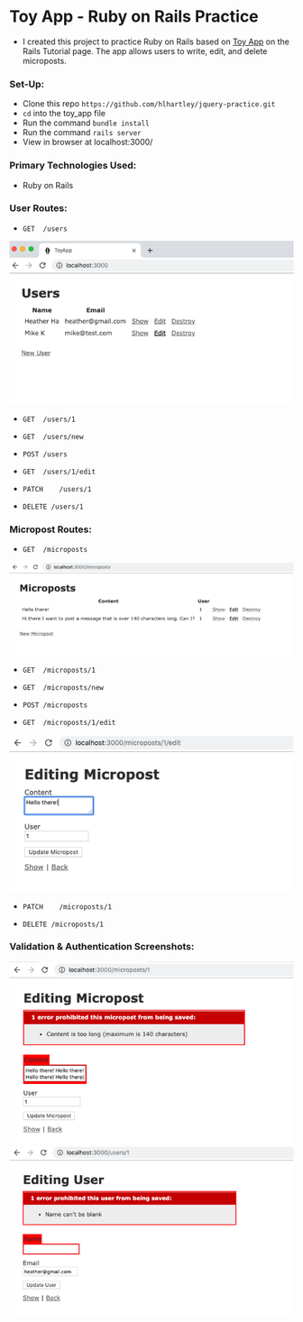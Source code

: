 # Toy App - Ruby on Rails Practice
- I created this project to practice Ruby on Rails based on [Toy App](https://www.railstutorial.org/book/toy_app) on the Rails Tutorial page. The app allows users to write, edit, and delete microposts. 

### Set-Up:
* Clone this repo `https://github.com/hlhartley/jquery-practice.git`
* `cd` into the toy_app file
* Run the command `bundle install`
* Run the command `rails server`
* View in browser at localhost:3000/

### Primary Technologies Used:
* Ruby on Rails

### User Routes:
- `GET	/users`

![Users Screenshot](users_screenshot.png)

- `GET	/users/1`	

- `GET	/users/new`

- `POST	/users`

- `GET	/users/1/edit`

- `PATCH	/users/1`

- `DELETE /users/1`

### Micropost Routes:
- `GET	/microposts`  

![Microposts Screenshot](microposts_screenshot.png)

- `GET	/microposts/1`	

- `GET	/microposts/new`

- `POST	/microposts`

- `GET	/microposts/1/edit`  

![Edit Micropost Screenshot](edit_micropost_screenshot.png)

- `PATCH	/microposts/1`

- `DELETE /microposts/1`

### Validation & Authentication Screenshots:
![Micropost Validation Screenshot](micropost_validation_screenshot.png)  
![Name Authentication Screenshot](name_authentication_screenshot.png)
